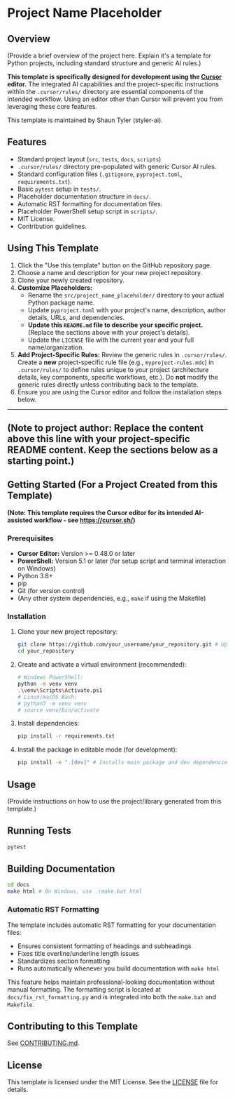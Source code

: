 # Project Name Placeholder

## Overview

(Provide a brief overview of the project here. Explain it's a template for Python projects, including standard structure and generic AI rules.)

**This template is specifically designed for development using the [Cursor](https://cursor.sh/) editor.** The integrated AI capabilities and the project-specific instructions within the `.cursor/rules/` directory are essential components of the intended workflow. Using an editor other than Cursor will prevent you from leveraging these core features.

This template is maintained by Shaun Tyler (styler-ai).

## Features

* Standard project layout (`src`, `tests`, `docs`, `scripts`)
* `.cursor/rules/` directory pre-populated with generic Cursor AI rules.
* Standard configuration files (`.gitignore`, `pyproject.toml`, `requirements.txt`).
* Basic `pytest` setup in `tests/`.
* Placeholder documentation structure in `docs/`.
* Automatic RST formatting for documentation files.
* Placeholder PowerShell setup script in `scripts/`.
* MIT License.
* Contribution guidelines.

## Using This Template

1. Click the "Use this template" button on the GitHub repository page.
2. Choose a name and description for your new project repository.
3. Clone your newly created repository.
4. **Customize Placeholders:**
   * Rename the `src/project_name_placeholder/` directory to your actual Python package name.
   * Update `pyproject.toml` with your project's name, description, author details, URLs, and dependencies.
   * **Update this `README.md` file to describe your specific project.** (Replace the sections above with your project's details).
   * Update the `LICENSE` file with the current year and your full name/organization.
5. **Add Project-Specific Rules:** Review the generic rules in `.cursor/rules/`. Create a **new** project-specific rule file (e.g., `myproject-rules.mdc`) in `.cursor/rules/` to define rules unique to your project (architecture details, key components, specific workflows, etc.). Do **not** modify the generic rules directly unless contributing back to the template.
6. Ensure you are using the Cursor editor and follow the installation steps below.

---
**(Note to project author: Replace the content above this line with your project-specific README content. Keep the sections below as a starting point.)**
---

## Getting Started (For a Project Created from this Template)

**(Note: This template requires the Cursor editor for its intended AI-assisted workflow - see https://cursor.sh/)**

### Prerequisites

*   **Cursor Editor:** Version >= 0.48.0 or later
*   **PowerShell:** Version 5.1 or later (for setup script and terminal interaction on Windows)
*   Python 3.8+
*   pip
*   Git (for version control)
*   (Any other system dependencies, e.g., `make` if using the Makefile)

### Installation

1. Clone your new project repository:
   ```bash
   git clone https://github.com/your_username/your_repository.git # Update URL
   cd your_repository
   ```
2. Create and activate a virtual environment (recommended):
   ```bash
   # Windows PowerShell:
   python -m venv venv
   .\venv\Scripts\Activate.ps1
   # Linux/macOS Bash:
   # python3 -m venv venv
   # source venv/bin/activate
   ```
3. Install dependencies:
   ```bash
   pip install -r requirements.txt
   ```
4. Install the package in editable mode (for development):
   ```bash
   pip install -e ".[dev]" # Installs main package and dev dependencies
   ```

## Usage

(Provide instructions on how to use the project/library generated from this template.)

## Running Tests

```bash
pytest
```

## Building Documentation

```bash
cd docs
make html # On Windows, use .\make.bat html
```

### Automatic RST Formatting

The template includes automatic RST formatting for your documentation files:

- Ensures consistent formatting of headings and subheadings
- Fixes title overline/underline length issues
- Standardizes section formatting
- Runs automatically whenever you build documentation with `make html`

This feature helps maintain professional-looking documentation without manual formatting. The formatting script is located at `docs/fix_rst_formatting.py` and is integrated into both the `make.bat` and `Makefile`.

## Contributing to this Template

See [CONTRIBUTING.md](./CONTRIBUTING.md).

## License

This template is licensed under the MIT License. See the [LICENSE](./LICENSE) file for details. 
